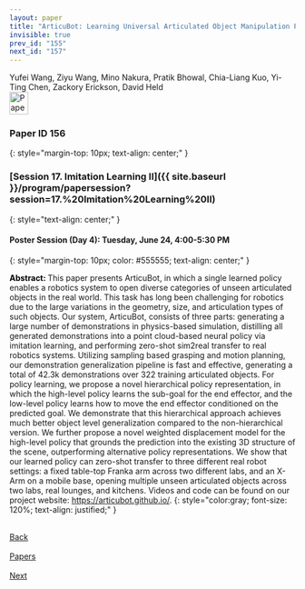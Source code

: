 ```yaml
---
layout: paper
title: "ArticuBot: Learning Universal Articulated Object Manipulation Policy via Large Scale Simulation"
invisible: true
prev_id: "155"
next_id: "157"
---
```

<div class="paper-authors">
  <div class="paper-author-box">
    <div class="paper-author-name">Yufei Wang, Ziyu Wang, Mino Nakura, Pratik Bhowal, Chia-Liang Kuo, Yi-Ting Chen, Zackory Erickson, David Held</div>
    <div class="paper-author-uni"></div>
  </div>
</div>

<div class="paper-pdf">
  <div>
    <a href="https://www.roboticsproceedings.org/rss21/p156.pdf" title="Download PDF" target="_blank">
      <img src="{{ site.baseurl }}/images/paper_link_cardinal_red.png" alt="Paper PDF" width="33" height="40" />
    </a>
  </div>
</div>

### Paper ID 156
{: style="margin-top: 10px; text-align: center;" }

### [Session 17. Imitation Learning II]({{ site.baseurl }}/program/papersession?session=17.%20Imitation%20Learning%20II)
{: style="text-align: center;" }

#### Poster Session (Day 4): Tuesday, June 24, 4:00-5:30 PM
{: style="margin-top: 10px; color: #555555; text-align: center;" }

<b style="color: black;">Abstract: </b>This paper presents ArticuBot, in which a single learned policy enables a robotics system to open diverse categories of unseen articulated objects in the real world. This task has long been challenging for robotics due to the large variations in the geometry, size, and articulation types of such objects. Our system, ArticuBot, consists of three parts: generating a large number of demonstrations in physics-based simulation, distilling all generated demonstrations into a point cloud-based neural policy via imitation learning, and performing zero-shot sim2real transfer to real robotics systems. Utilizing sampling based grasping and motion planning, our demonstration generalization pipeline is fast and effective, generating a total of 42.3k demonstrations over 322 training articulated objects. For policy learning, we propose a novel hierarchical policy representation, in which the high-level policy learns the sub-goal for the end effector, and the low-level policy learns how to move the end effector conditioned on the predicted goal. We demonstrate that this hierarchical approach achieves much better object level generalization compared to the non-hierarchical version. We further propose a novel weighted displacement model for the high-level policy that grounds the prediction into the existing 3D structure of the scene, outperforming alternative policy representations. We show that our learned policy can zero-shot transfer to three different real robot settings: a fixed table-top Franka arm across two different labs, and an X-Arm on a mobile base, opening multiple unseen articulated objects across two labs, real lounges, and kitchens. Videos and code can be found on our project website: https://articubot.github.io/.
{: style="color:gray; font-size: 120%; text-align: justified;" }

<div class="paper-menu">
  <div class="paper-menu-inner">
    <a href="{{ site.baseurl }}/program/papers/155/" title="Previous Paper">
            <div class="paper-menu-icon">
                <i class="fas fa-arrow-left"></i><br>
                <span class="paper-menu-label">Back</span>
            </div>
        </a>
    <a href="{{ site.baseurl }}/program/papers" title="All Papers">
      <div class="paper-menu-icon">
        <i class="fas fa-list"></i><br>
        <span class="paper-menu-label">Papers</span>
      </div>
    </a>
    <a href="{{ site.baseurl }}/program/papers/157/" title="Next Paper">
            <div class="paper-menu-icon">
                <i class="fas fa-arrow-right"></i><br>
                <span class="paper-menu-label">Next</span>
            </div>
        </a>
  </div>
</div>

